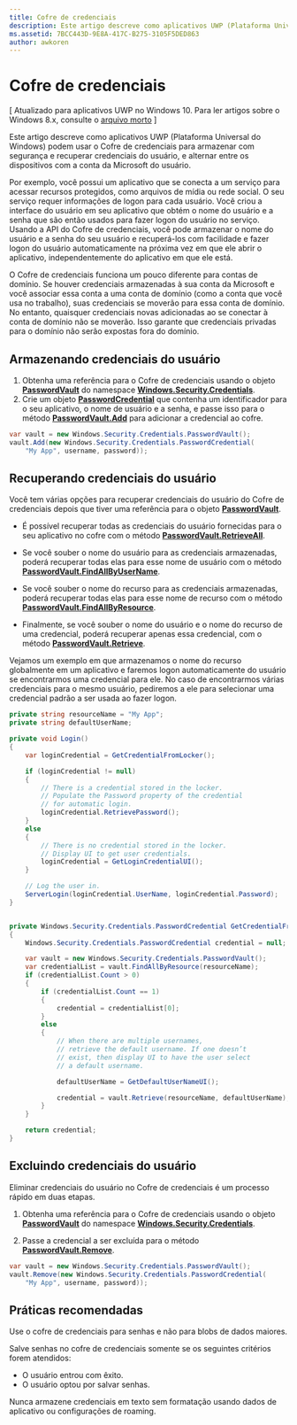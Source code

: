 ```yaml
---
title: Cofre de credenciais
description: Este artigo descreve como aplicativos UWP (Plataforma Universal do Windows) podem usar o Cofre de credenciais para armazenar com segurança e recuperar credenciais do usuário, e alternar entre os dispositivos com a conta da Microsoft do usuário.
ms.assetid: 7BCC443D-9E8A-417C-B275-3105F5DED863
author: awkoren
---
```


# Cofre de credenciais


\[ Atualizado para aplicativos UWP no Windows 10. Para ler artigos sobre o Windows 8.x, consulte o [arquivo morto](http://go.microsoft.com/fwlink/p/?linkid=619132) \]


Este artigo descreve como aplicativos UWP (Plataforma Universal do Windows) podem usar o Cofre de credenciais para armazenar com segurança e recuperar credenciais do usuário, e alternar entre os dispositivos com a conta da Microsoft do usuário.

Por exemplo, você possui um aplicativo que se conecta a um serviço para acessar recursos protegidos, como arquivos de mídia ou rede social. O seu serviço requer informações de logon para cada usuário. Você criou a interface do usuário em seu aplicativo que obtém o nome do usuário e a senha que são então usados para fazer logon do usuário no serviço. Usando a API do Cofre de credenciais, você pode armazenar o nome do usuário e a senha do seu usuário e recuperá-los com facilidade e fazer logon do usuário automaticamente na próxima vez em que ele abrir o aplicativo, independentemente do aplicativo em que ele está.

O Cofre de credenciais funciona um pouco diferente para contas de domínio. Se houver credenciais armazenadas à sua conta da Microsoft e você associar essa conta a uma conta de domínio (como a conta que você usa no trabalho), suas credenciais se moverão para essa conta de domínio. No entanto, quaisquer credenciais novas adicionadas ao se conectar à conta de domínio não se moverão. Isso garante que credenciais privadas para o domínio não serão expostas fora do domínio.

## Armazenando credenciais do usuário


1.  Obtenha uma referência para o Cofre de credenciais usando o objeto [**PasswordVault**](https://msdn.microsoft.com/library/windows/apps/br227081) do namespace [**Windows.Security.Credentials**](https://msdn.microsoft.com/library/windows/apps/br227089).
2.  Crie um objeto [**PasswordCredential**](https://msdn.microsoft.com/library/windows/apps/br227061) que contenha um identificador para o seu aplicativo, o nome de usuário e a senha, e passe isso para o método [**PasswordVault.Add**](https://msdn.microsoft.com/library/windows/apps/hh701231) para adicionar a credencial ao cofre.

```cs
var vault = new Windows.Security.Credentials.PasswordVault();
vault.Add(new Windows.Security.Credentials.PasswordCredential(
    "My App", username, password));
```

## Recuperando credenciais do usuário


Você tem várias opções para recuperar credenciais do usuário do Cofre de credenciais depois que tiver uma referência para o objeto [**PasswordVault**](https://msdn.microsoft.com/library/windows/apps/br227081).

-   É possível recuperar todas as credenciais do usuário fornecidas para o seu aplicativo no cofre com o método [**PasswordVault.RetrieveAll**](https://msdn.microsoft.com/library/windows/apps/br227088).

-   Se você souber o nome do usuário para as credenciais armazenadas, poderá recuperar todas elas para esse nome de usuário com o método [**PasswordVault.FindAllByUserName**](https://msdn.microsoft.com/library/windows/apps/br227084).

-   Se você souber o nome do recurso para as credenciais armazenadas, poderá recuperar todas elas para esse nome de recurso com o método [**PasswordVault.FindAllByResource**](https://msdn.microsoft.com/library/windows/apps/br227083).

-   Finalmente, se você souber o nome do usuário e o nome do recurso de uma credencial, poderá recuperar apenas essa credencial, com o método [**PasswordVault.Retrieve**](https://msdn.microsoft.com/library/windows/apps/br227087).

Vejamos um exemplo em que armazenamos o nome do recurso globalmente em um aplicativo e faremos logon automaticamente do usuário se encontrarmos uma credencial para ele. No caso de encontrarmos várias credenciais para o mesmo usuário, pediremos a ele para selecionar uma credencial padrão a ser usada ao fazer logon.

```cs
private string resourceName = "My App";
private string defaultUserName;

private void Login()
{
    var loginCredential = GetCredentialFromLocker();

    if (loginCredential != null)
    {
        // There is a credential stored in the locker.
        // Populate the Password property of the credential
        // for automatic login.
        loginCredential.RetrievePassword();
    }
    else
    {
        // There is no credential stored in the locker.
        // Display UI to get user credentials.
        loginCredential = GetLoginCredentialUI();
    }

    // Log the user in.
    ServerLogin(loginCredential.UserName, loginCredential.Password);
}


private Windows.Security.Credentials.PasswordCredential GetCredentialFromLocker()
{
    Windows.Security.Credentials.PasswordCredential credential = null;

    var vault = new Windows.Security.Credentials.PasswordVault();
    var credentialList = vault.FindAllByResource(resourceName);
    if (credentialList.Count > 0)
    {
        if (credentialList.Count == 1)
        {
            credential = credentialList[0];
        }
        else
        {
            // When there are multiple usernames,
            // retrieve the default username. If one doesn’t
            // exist, then display UI to have the user select
            // a default username.

            defaultUserName = GetDefaultUserNameUI();

            credential = vault.Retrieve(resourceName, defaultUserName);
        }
    }

    return credential;
}
```

## Excluindo credenciais do usuário


Eliminar credenciais do usuário no Cofre de credenciais é um processo rápido em duas etapas.

1.  Obtenha uma referência para o Cofre de credenciais usando o objeto [**PasswordVault**](https://msdn.microsoft.com/library/windows/apps/br227081) do namespace [**Windows.Security.Credentials**](https://msdn.microsoft.com/library/windows/apps/br227089).

2.  Passe a credencial a ser excluída para o método [**PasswordVault.Remove**](https://msdn.microsoft.com/library/windows/apps/hh701242).

```cs
var vault = new Windows.Security.Credentials.PasswordVault();
vault.Remove(new Windows.Security.Credentials.PasswordCredential(
    "My App", username, password));
```

## Práticas recomendadas


Use o cofre de credenciais para senhas e não para blobs de dados maiores.

Salve senhas no cofre de credenciais somente se os seguintes critérios forem atendidos:

-   O usuário entrou com êxito.
-   O usuário optou por salvar senhas.

Nunca armazene credenciais em texto sem formatação usando dados de aplicativo ou configurações de roaming.

<!--HONumber=Mar16_HO5-->


